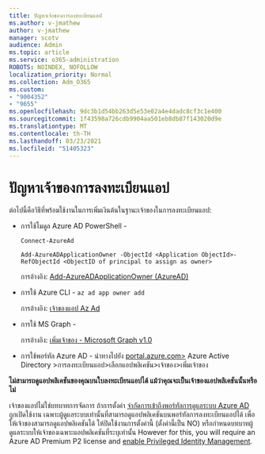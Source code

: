 ```yaml
---
title: ปัญหาเจ้าของการลงทะเบียนแอป
ms.author: v-jmathew
author: v-jmathew
manager: scotv
audience: Admin
ms.topic: article
ms.service: o365-administration
ROBOTS: NOINDEX, NOFOLLOW
localization_priority: Normal
ms.collection: Adm_O365
ms.custom:
- "9004352"
- "9655"
ms.openlocfilehash: 9dc3b1d54bb263d5e53e02a4e4dadc8cf3c1e400
ms.sourcegitcommit: 1f43598a726cdb9904aa501eb8db87f143020d9e
ms.translationtype: MT
ms.contentlocale: th-TH
ms.lasthandoff: 03/23/2021
ms.locfileid: "51405323"
---
```

# <a name="app-registration-owner-issues"></a>ปัญหาเจ้าของการลงทะเบียนแอป

ต่อไปนี้คือวิธีที่พร้อมใช้งานในการเพิ่มเงินต้นในฐานะเจ้าของในการลงทะเบียนแอป:

- การใช้โมดูล Azure AD PowerShell -

    `Connect-AzureAd`

    `Add-AzureADApplicationOwner -ObjectId <Application ObjectId>-RefObjectId <ObjectID of principal to assign as owner>`

    การอ้างอิง: [Add-AzureADApplicationOwner (AzureAD)](https://docs.microsoft.com/powershell/module/azuread/add-azureadapplicationowner)
- การใช้ Azure CLI - `az ad app owner add`

    การอ้างอิง: [เจ้าของแอป Az Ad](https://docs.microsoft.com/cli/azure/ad/app/owner)
- การใช้ MS Graph -

    การอ้างอิง: [เพิ่มเจ้าของ - Microsoft Graph v1.0](https://docs.microsoft.com/graph/api/application-post-owners)
- การใช้พอร์ทัล Azure AD - นําทางไปยัง [portal.azure.com>](https://portal.azure.com/) Azure Active Directory >การลงทะเบียนแอป>เลือกแอปพลิเคชัน>เจ้าของ>เพิ่มเจ้าของ

**ไม่สามารถดูแอปพลิเคชันของคุณบนใบลงทะเบียนแอปได้ แม้ว่าคุณจะเป็นเจ้าของแอปพลิเคชันนั้นหรือไม่**

เจ้าของแอปไม่ใช่บทบาทการจัดการ ถ้าการตั้งค่า [จํากัดการเข้าถึงพอร์ทัลการดูแลระบบ Azure AD](https://docs.microsoft.com/azure/active-directory/fundamentals/users-default-permissions) ถูกเปิดใช้งาน เฉพาะผู้ดูแลระบบเท่านั้นที่สามารถดูแอปพลิเคชันบนพอร์ทัลการลงทะเบียนแอปได้ เพื่อให้เจ้าของสามารถดูแอปพลิเคชันได้ ให้ปิดใช้งานการตั้งค่านี้ (ตั้งค่านี้เป็น NO) หรือกําหนดบทบาทผู้ดูแลระบบให้เจ้าของเฉพาะแอปพลิเคชันที่ระบุเท่านั้น However for this, you will require an Azure AD Premium P2 license and [enable Privileged Identity Management](https://docs.microsoft.com/azure/active-directory/privileged-identity-management/pim-configure).

